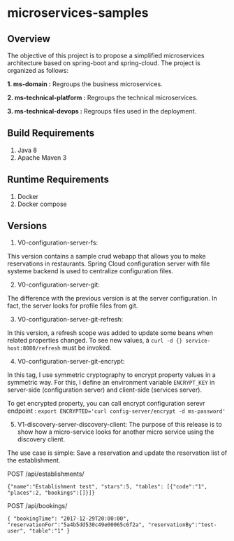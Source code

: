 microservices-samples
=================

## Overview
The objective of this project is to propose a simplified microservices architecture based on spring-boot and spring-cloud.
The project is organized as follows:

**1. ms-domain :** Regroups the business microservices.

**2. ms-technical-platform :** Regroups the technical microservices.

**3. ms-technical-devops :** Regroups files used in the deployment.
       


## Build Requirements

1. Java 8
2. Apache Maven 3
 
## Runtime Requirements
 
1. Docker
2. Docker compose


## Versions
1. V0-configuration-server-fs:

This version contains a sample crud webapp that allows you to make reservations in restaurants.
Spring Cloud configuration server with file systeme backend is used to centralize configuration files.

2. V0-configuration-server-git: 

The difference with the previous version is at the server configuration. In fact, the server looks for profile
 files from git.
 
3. V0-configuration-server-git-refresh: 
 
In this version, a refresh scope was added to update some beans when related properties changed. To see new values, à
 `curl -d {} service-host:8080/refresh` must be invoked.
 
4. V0-configuration-server-git-encrypt: 
 
In this tag, I  use symmetric cryptography to encrypt property values in a symmetric way. For this, I define an environment variable 
`ENCRYPT_KEY` in server-side (configuration server) and client-side (services server).

To get encrypted property, you can call encrypt configuration serevr endpoint : 
`export ENCRYPTED='curl config-server/encrypt -d ms-password'`

5. V1-discovery-server-discovery-client: 
The purpose of this release is to show how a micro-service looks for another micro service using the discovery client.

The use case is simple: Save a reservation and update the reservation list of the establishment.

POST /api/establishments/

`{"name":"Establishment test", "stars":5, "tables": [{"code":"1", "places":2, "bookings":[]}]}`

POST /api/bookings/

`{
 	"bookingTime": "2017-12-29T20:00:00",
 	"reservationFor":"5a4b5dd530c49e00065c6f2a",
 	"reservationBy":"test-user",
 	"table":"1"
 }`

